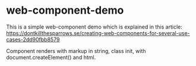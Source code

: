 # web-component-demo

This is a simple web-component demo which is explained in this article:
https://dontkillthesparrows.se/creating-web-components-for-several-use-cases-2dd90fbb8579

Component renders with markup in string, class init, with document.createElement() and html.
